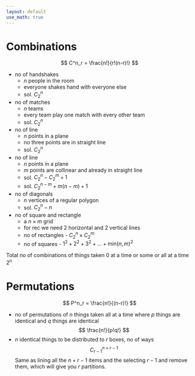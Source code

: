 ```yaml
---
layout: default
use_math: true
---
```


# Combinations

$$
C^n_r = \frac{n!}{r!(n-r)!}
$$

- no of handshakes
  - $n$ people in the room
  - everyone shakes hand with everyone else
  - sol. $C^n_2$
- no of matches
  - $n$ teams
  - every team play one match with every other team
  - sol. $C^n_2$
- no of line
  - $n$ points in a plane
  - no three points are in straight line
  - sol. $C^n_2$
- no of line
  - $n$ points in a plane
  - $m$ points are collinear and already in straight line
  - sol. $C^n_2 - C^m_2 + 1$
  - sol. $C^{n-m}_2 + m(n-m) + 1$
- no of diagonals
  - $n$ vertices of a regular polygon
  - sol. $C^n_2 - n$
- no of square and rectangle
  - a $n \times m$ grid
  - for rec we need 2 horizontal and 2 vertical lines
  - no of rectangles - $C^n_2 \times C^m_2$
  - no of squares - $1^2 + 2^2 + 3^2 + ... + \text{min}(n, m)^2$

Total no of combinations of things taken 0 at a time or some or all at a time $2^n$

# Permutations

$$
P^n_r = \frac{n!}{(n-r)!}
$$

- no of permutations of $n$ things taken all at a time where
  $p$ things are identical and $q$ things are identical
  $$
  \frac{n!}{p!q!}
  $$
- $n$ identical things to be distributed to $r$ boxes,
  no of ways 
  $$
  C^{n+r-1}_{r-1}
  $$
  Same as lining all the $n+r-1$ items and the selecting 
  $r-1$ and remove them, which will give you $r$ partitions.